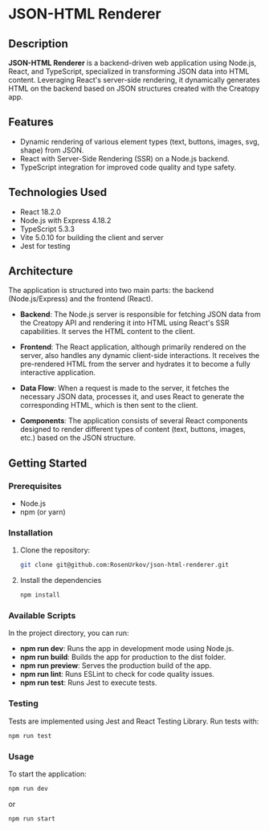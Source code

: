 # JSON-HTML Renderer

## Description

**JSON-HTML Renderer** is a backend-driven web application using Node.js, React, and TypeScript, specialized in transforming JSON data into HTML content. Leveraging React's server-side rendering, it dynamically generates HTML on the backend based on JSON structures created with the Creatopy app.

## Features

- Dynamic rendering of various element types (text, buttons, images, svg, shape) from JSON.
- React with Server-Side Rendering (SSR) on a Node.js backend.
- TypeScript integration for improved code quality and type safety.

## Technologies Used

- React 18.2.0
- Node.js with Express 4.18.2
- TypeScript 5.3.3
- Vite 5.0.10 for building the client and server
- Jest for testing

## Architecture

The application is structured into two main parts: the backend (Node.js/Express) and the frontend (React).

- **Backend**: The Node.js server is responsible for fetching JSON data from the Creatopy API and rendering it into HTML using React's SSR capabilities. It serves the HTML content to the client.

- **Frontend**: The React application, although primarily rendered on the server, also handles any dynamic client-side interactions. It receives the pre-rendered HTML from the server and hydrates it to become a fully interactive application.

- **Data Flow**: When a request is made to the server, it fetches the necessary JSON data, processes it, and uses React to generate the corresponding HTML, which is then sent to the client.

- **Components**: The application consists of several React components designed to render different types of content (text, buttons, images, etc.) based on the JSON structure.

## Getting Started

### Prerequisites

- Node.js
- npm (or yarn)

### Installation

1. Clone the repository:
   ```bash
   git clone git@github.com:RosenUrkov/json-html-renderer.git
   ```
1. Install the dependencies
   ```bash
   npm install
   ```

### Available Scripts

In the project directory, you can run:

- **npm run dev**: Runs the app in development mode using Node.js.
- **npm run build**: Builds the app for production to the dist folder.
- **npm run preview**: Serves the production build of the app.
- **npm run lint**: Runs ESLint to check for code quality issues.
- **npm run test**: Runs Jest to execute tests.

### Testing

Tests are implemented using Jest and React Testing Library. Run tests with:

```bash
npm run test
```

### Usage

To start the application:

```bash
npm run dev
```

or

```bash
npm run start
```

